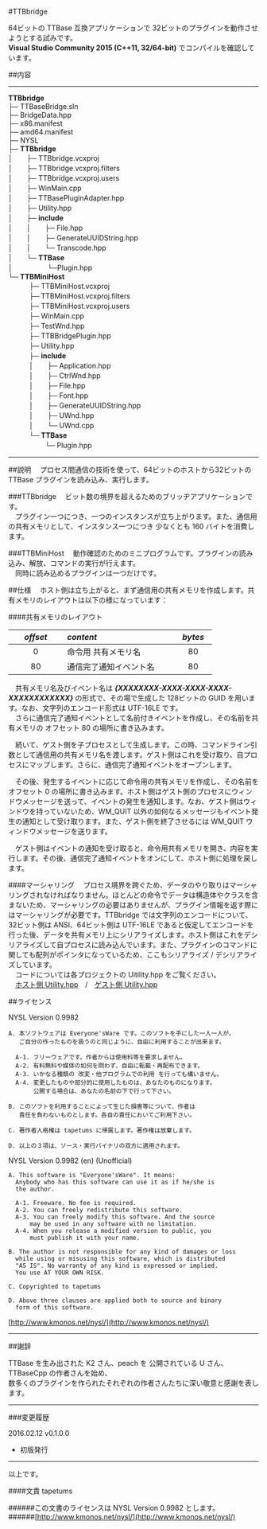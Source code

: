 #TTBbridge

64ビットの TTBase 互換アプリケーションで 32ビットのプラグインを動作させようとする試みです。  
**Visual Studio Community 2015 (C++11, 32/64-bit)** でコンパイルを確認しています。

##内容

---

**TTBbridge**  
├─ TTBaseBridge.sln  
├─ BridgeData.hpp  
├─ x86.manifest  
├─ amd64.manifest  
├─ NYSL  
├─ **TTBbridge**  
│　　├─ TTBbridge.vcxproj  
│　　├─ TTBbridge.vcxproj.filters  
│　　├─ TTBbridge.vcxproj.users  
│　　├─ WinMain.cpp  
│　　├─ TTBasePluginAdapter.hpp  
│　　├─ Utility.hpp  
│　　├─ **include**  
│　　│　　├─ File.hpp  
│　　│　　├─ GenerateUUIDString.hpp  
│　　│　　└─ Transcode.hpp  
│　　└─ **TTBase**  
│　　　　　└─Plugin.hpp  
└─ **TTBMiniHost**  
　　　├─ TTBMiniHost.vcxproj  
　　　├─ TTBMiniHost.vcxproj.filters  
　　　├─ TTBMiniHost.vcxproj.users  
　　　├─ WinMain.cpp  
　　　├─ TestWnd.hpp  
　　　├─ TTBBridgePlugin.hpp  
　　　├─ Utility.hpp  
　　　├─ **include**  
　　　│　　├─ Application.hpp  
　　　│　　├─ CtrlWnd.hpp  
　　　│　　├─ File.hpp  
　　　│　　├─ Font.hpp  
　　　│　　├─ GenerateUUIDString.hpp  
　　　│　　├─ UWnd.hpp  
　　　│　　└─ UWnd.cpp  
　　　└─ **TTBase**  
　　　　 　└─ Plugin.hpp  

---

##説明
　プロセス間通信の技術を使って、64ビットのホストから32ビットの TTBase プラグインを読み込み、実行します。  

###TTBbridge
　ビット数の境界を超えるためのブリッヂアプリケーションです。  
　プラグイン一つにつき、一つのインスタンスが立ち上がります。また、通信用の共有メモリとして、インスタンス一つにつき 少なくとも 160 バイトを消費します。  

###TTBMiniHost
　動作確認のためのミニプログラムです。プラグインの読み込み、解放、コマンドの実行が行えます。  
　同時に読み込めるプラグインは一つだけです。

##仕様
　ホスト側は立ち上がると、まず通信用の共有メモリを作成します。共有メモリのレイアウトは以下の様になっています：  

####共有メモリのレイアウト

|　_offset_　|　_content_　|　_bytes_　|  
|:-:|:-|:-:|  
|　0　|　命令用 共有メモリ名　|　80　|  
|　80　|　通信完了通知イベント名　|　80　|  

　共有メモリ名及びイベント名は _**{XXXXXXXX-XXXX-XXXX-XXXX-XXXXXXXXXXXX}**_ の形式で、その場で生成した 128ビットの GUID を用います。なお、文字列のエンコード形式は UTF-16LE です。  
　さらに通信完了通知イベントとして名前付きイベントを作成し、その名前を共有メモリの オフセット 80 の場所に書き込みます。

　続いて、ゲスト側を子プロセスとして生成します。この時、コマンドライン引数として通信用の共有メモリ名を渡します。ゲスト側はこれを受け取り、自プロセスにマップします。さらに、通信完了通知イベントをオープンします。  

　その後、発生するイベントに応じて命令用の共有メモリを作成し、その名前を オフセット 0 の場所に書き込みます。ホスト側はゲスト側のプロセスにウィンドウメッセージを送って、イベントの発生を通知します。なお、ゲスト側はウィンドウを持っていないため、WM_QUIT 以外の如何なるメッセージもイベント発生の通知として受け取ります。また、ゲスト側を終了させるには WM_QUIT ウィンドウメッセージを送ります。  

　ゲスト側はイベントの通知を受け取ると、命令用共有メモリを開き、内容を実行します。その後、通信完了通知イベントをオンにして、ホスト側に処理を戻します。

####マーシャリング
　プロセス境界を跨ぐため、データのやり取りはマーシャリングされなければなりません。ほとんどの命令でデータは構造体やクラスを含まないため、マーシャリングの必要はありませんが、プラグイン情報を返す際にはマーシャリングが必要です。TTBbridge では文字列のエンコードについて、32ビット側は ANSI、64ビット側は UTF-16LE であると仮定してエンコードを行った後、データを共有メモリ上にシリアライズします。ホスト側はこれをデシリアライズして自プロセスに読み込んでいます。また、プラグインのコマンドに関しても配列がポインタになっているため、ここもシリアライズ / デシリアライズしています。  
　コードについては各プロジェクトの Uitility.hpp をご覧ください。  
　[ホスト側 Utility.hpp](TTBMiniHost/Utility.hpp)　/　[ゲスト側 Utility.hpp](TTBbridge/Utility.hpp)  


##ライセンス

NYSL Version 0.9982
```
A. 本ソフトウェアは Everyone'sWare です。このソフトを手にした一人一人が、
   ご自分の作ったものを扱うのと同じように、自由に利用することが出来ます。

  A-1. フリーウェアです。作者からは使用料等を要求しません。
  A-2. 有料無料や媒体の如何を問わず、自由に転載・再配布できます。
  A-3. いかなる種類の 改変・他プログラムでの利用 を行っても構いません。
  A-4. 変更したものや部分的に使用したものは、あなたのものになります。
       公開する場合は、あなたの名前の下で行って下さい。

B. このソフトを利用することによって生じた損害等について、作者は
   責任を負わないものとします。各自の責任においてご利用下さい。

C. 著作者人格権は tapetums に帰属します。著作権は放棄します。

D. 以上の３項は、ソース・実行バイナリの双方に適用されます。
```

NYSL Version 0.9982 (en) (Unofficial)
```
A. This software is "Everyone'sWare". It means:
  Anybody who has this software can use it as if he/she is
  the author.

  A-1. Freeware. No fee is required.
  A-2. You can freely redistribute this software.
  A-3. You can freely modify this software. And the source
      may be used in any software with no limitation.
  A-4. When you release a modified version to public, you
      must publish it with your name.

B. The author is not responsible for any kind of damages or loss
  while using or misusing this software, which is distributed
  "AS IS". No warranty of any kind is expressed or implied.
  You use AT YOUR OWN RISK.

C. Copyrighted to tapetums

D. Above three clauses are applied both to source and binary
  form of this software.
```

[http://www.kmonos.net/nysl/](http://www.kmonos.net/nysl/)

---

##謝辞

TTBase を生み出された K2 さん、peach を 公開されている U さん、TTBaseCpp の作者さんを始め、  
数多くのプラグインを作られたそれぞれの作者さんたちに深い敬意と感謝を表します。

---

###変更履歴

2016.02.12  v0.1.0.0
- 初版発行

---

以上です。

####文責
tapetums

######この文書のライセンスは NYSL Version 0.9982 とします。  
######[http://www.kmonos.net/nysl/](http://www.kmonos.net/nysl/)
